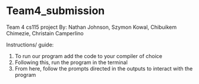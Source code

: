 # Team4_submission
Team 4 cs115 project 
By: Nathan Johnson, Szymon Kowal, Chibuikem Chimezie, Christain Camperlino

Instructions/ guide:

1. To run our program add the code to your compiler of choice
2. Following this, run the program in the terminal
3. From here, follow the prompts directed in the outputs to interact with the program
